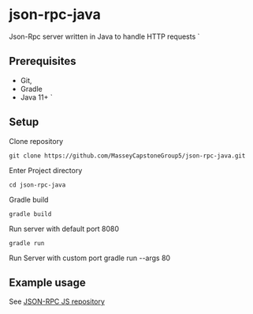 # json-rpc-java

Json-Rpc server written in Java to handle HTTP requests
`

## Prerequisites

* Git,
* Gradle
* Java 11+
  `

## Setup

Clone repository

    git clone https://github.com/MasseyCapstoneGroup5/json-rpc-java.git

Enter Project directory

    cd json-rpc-java

Gradle build

    gradle build

Run server with default port 8080

    gradle run

Run Server with custom port
	gradle run --args 80


## Example usage
See [JSON-RPC JS repository](https://github.com/MasseyCapstoneGroup5/json-rpc-js-sdk)
